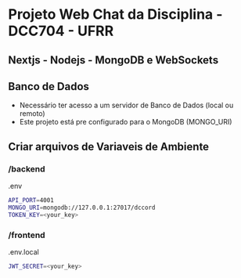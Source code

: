 # Projeto Web Chat da Disciplina - DCC704 - UFRR
## Nextjs - Nodejs - MongoDB e WebSockets

## Banco de Dados
- Necessário ter acesso a um servidor de Banco de Dados (local ou remoto)
- Este projeto está pre configurado para o MongoDB (MONGO_URI)

## Criar arquivos de Variaveis de Ambiente

### /backend
.env
```bash
API_PORT=4001 
MONGO_URI=mongodb://127.0.0.1:27017/dccord
TOKEN_KEY=<your_key>
```

### /frontend
.env.local
```bash
JWT_SECRET=<your_key>
```